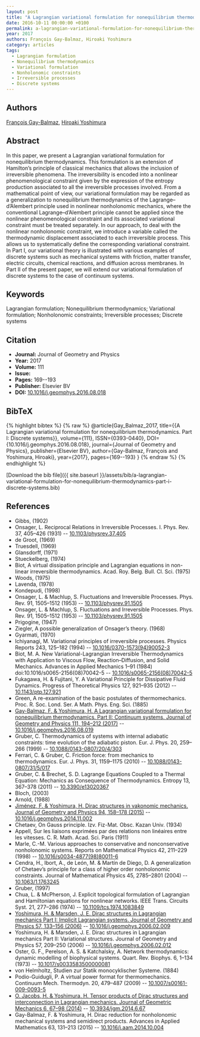 ```yaml
---
layout: post
title: "A Lagrangian variational formulation for nonequilibrium thermodynamics. Part I: Discrete systems"
date: 2016-10-11 00:00:00 +0100
permalink: a-lagrangian-variational-formulation-for-nonequilibrium-thermodynamics-part-i-discrete-systems
year: 2017
authors: François Gay-Balmaz, Hiroaki Yoshimura
category: articles
tags:
  - Lagrangian formulation
  - Nonequilibrium thermodynamics
  - Variational formulation
  - Nonholonomic constraints
  - Irreversible processes
  - Discrete systems
---
```

 
## Authors
[François Gay-Balmaz](authors/francois-gay-balmaz), [Hiroaki Yoshimura](authors/hiroaki-yoshimura)
 
## Abstract
In this paper, we present a Lagrangian variational formulation for nonequilibrium thermodynamics. This formulation is an extension of Hamilton’s principle of classical mechanics that allows the inclusion of irreversible phenomena. The irreversibility is encoded into a nonlinear phenomenological constraint given by the expression of the entropy production associated to all the irreversible processes involved. From a mathematical point of view, our variational formulation may be regarded as a generalization to nonequilibrium thermodynamics of the Lagrange–d’Alembert principle used in nonlinear nonholonomic mechanics, where the conventional Lagrange–d’Alembert principle cannot be applied since the nonlinear phenomenological constraint and its associated variational constraint must be treated separately. In our approach, to deal with the nonlinear nonholonomic constraint, we introduce a variable called the thermodynamic displacement associated to each irreversible process. This allows us to systematically define the corresponding variational constraint. In Part I, our variational theory is illustrated with various examples of discrete systems such as mechanical systems with friction, matter transfer, electric circuits, chemical reactions, and diffusion across membranes. In Part II of the present paper, we will extend our variational formulation of discrete systems to the case of continuum systems.
 
## Keywords
Lagrangian formulation; Nonequilibrium thermodynamics; Variational formulation; Nonholonomic constraints; Irreversible processes; Discrete systems
 
## Citation
- **Journal:** Journal of Geometry and Physics
- **Year:** 2017
- **Volume:** 111
- **Issue:** 
- **Pages:** 169--193
- **Publisher:** Elsevier BV
- **DOI:** [10.1016/j.geomphys.2016.08.018](https://doi.org/10.1016/j.geomphys.2016.08.018)
 
## BibTeX
{% highlight bibtex %}
{% raw %}
@article{Gay_Balmaz_2017,
  title={{A Lagrangian variational formulation for nonequilibrium thermodynamics. Part I: Discrete systems}},
  volume={111},
  ISSN={0393-0440},
  DOI={10.1016/j.geomphys.2016.08.018},
  journal={Journal of Geometry and Physics},
  publisher={Elsevier BV},
  author={Gay-Balmaz, François and Yoshimura, Hiroaki},
  year={2017},
  pages={169--193}
}
{% endraw %}
{% endhighlight %}
 
[Download the bib file]({{ site.baseurl }}/assets/bib/a-lagrangian-variational-formulation-for-nonequilibrium-thermodynamics-part-i-discrete-systems.bib)
 
## References
- Gibbs, (1902)
- Onsager, L. Reciprocal Relations in Irreversible Processes. I. Phys. Rev. 37, 405–426 (1931) -- [10.1103/physrev.37.405](https://doi.org/10.1103/physrev.37.405)
- de Groot, (1969)
- Truesdell, (1969)
- Glansdorff, (1971)
- Stueckelberg, (1974)
- Biot, A virtual dissipation principle and Lagrangian equations in non-linear irreversible thermodynamics. Acad. Roy. Belg. Bull. Cl. Sci. (1975)
- Woods, (1975)
- Lavenda, (1978)
- Kondepudi, (1998)
- Onsager, L. & Machlup, S. Fluctuations and Irreversible Processes. Phys. Rev. 91, 1505–1512 (1953) -- [10.1103/physrev.91.1505](https://doi.org/10.1103/physrev.91.1505)
- Onsager, L. & Machlup, S. Fluctuations and Irreversible Processes. Phys. Rev. 91, 1505–1512 (1953) -- [10.1103/physrev.91.1505](https://doi.org/10.1103/physrev.91.1505)
- Prigogine, (1947)
- Ziegler, A possible generalization of Onsager’s theory. (1968)
- Gyarmati, (1970)
- Ichiyanagi, M. Variational principles of irreversible processes. Physics Reports 243, 125–182 (1994) -- [10.1016/0370-1573(94)90052-3](https://doi.org/10.1016/0370-1573(94)90052-3)
- Biot, M. A. New Variational-Lagrangian Irreversible Thermodynamics with Application to Viscous Flow, Reaction–Diffusion, and Solid Mechanics. Advances in Applied Mechanics 1–91 (1984) doi:10.1016/s0065-2156(08)70042-5 -- [10.1016/s0065-2156(08)70042-5](https://doi.org/10.1016/s0065-2156(08)70042-5)
- Fukagawa, H. & Fujitani, Y. A Variational Principle for Dissipative Fluid Dynamics. Progress of Theoretical Physics 127, 921–935 (2012) -- [10.1143/ptp.127.921](https://doi.org/10.1143/ptp.127.921)
- Green, A re-examination of the basic postulates of thermomechanics. Proc. R. Soc. Lond. Ser. A Math. Phys. Eng. Sci. (1885)
- [Gay-Balmaz, F. & Yoshimura, H. A Lagrangian variational formulation for nonequilibrium thermodynamics. Part II: Continuum systems. Journal of Geometry and Physics 111, 194–212 (2017)](a-lagrangian-variational-formulation-for-nonequilibrium-thermodynamics-part-ii-continuum-systems) -- [10.1016/j.geomphys.2016.08.019](https://doi.org/10.1016/j.geomphys.2016.08.019)
- Gruber, C. Thermodynamics of systems with internal adiabatic constraints: time evolution of the adiabatic piston. Eur. J. Phys. 20, 259–266 (1999) -- [10.1088/0143-0807/20/4/303](https://doi.org/10.1088/0143-0807/20/4/303)
- Ferrari, C. & Gruber, C. Friction force: from mechanics to thermodynamics. Eur. J. Phys. 31, 1159–1175 (2010) -- [10.1088/0143-0807/31/5/017](https://doi.org/10.1088/0143-0807/31/5/017)
- Gruber, C. & Brechet, S. D. Lagrange Equations Coupled to a Thermal Equation: Mechanics as Consequence of Thermodynamics. Entropy 13, 367–378 (2011) -- [10.3390/e13020367](https://doi.org/10.3390/e13020367)
- Bloch, (2003)
- Arnold, (1988)
- [Jiménez, F. & Yoshimura, H. Dirac structures in vakonomic mechanics. Journal of Geometry and Physics 94, 158–178 (2015)](dirac-structures-in-vakonomic-mechanics) -- [10.1016/j.geomphys.2014.11.002](https://doi.org/10.1016/j.geomphys.2014.11.002)
- Chetaev, On Gauss principle. Izv. Fiz-Mat. Obsc. Kazan Univ. (1934)
- Appell, Sur les liaisons exprimées par des relations non linéaires entre les vitesses. C. R. Math. Acad. Sci. Paris (1911)
- Marle, C.-M. Various approaches to conservative and nonconservative nonholonomic systems. Reports on Mathematical Physics 42, 211–229 (1998) -- [10.1016/s0034-4877(98)80011-6](https://doi.org/10.1016/s0034-4877(98)80011-6)
- Cendra, H., Ibort, A., de León, M. & Martı́n de Diego, D. A generalization of Chetaev’s principle for a class of higher order nonholonomic constraints. Journal of Mathematical Physics 45, 2785–2801 (2004) -- [10.1063/1.1763245](https://doi.org/10.1063/1.1763245)
- Gruber, (1997)
- Chua, L. & McPherson, J. Explicit topological formulation of Lagrangian and Hamiltonian equations for nonlinear networks. IEEE Trans. Circuits Syst. 21, 277–286 (1974) -- [10.1109/tcs.1974.1083849](https://doi.org/10.1109/tcs.1974.1083849)
- [Yoshimura, H. & Marsden, J. E. Dirac structures in Lagrangian mechanics Part I: Implicit Lagrangian systems. Journal of Geometry and Physics 57, 133–156 (2006)](dirac-structures-in-lagrangian-mechanics-part-i-implicit-lagrangian-systems) -- [10.1016/j.geomphys.2006.02.009](https://doi.org/10.1016/j.geomphys.2006.02.009)
- Yoshimura, H. & Marsden, J. E. Dirac structures in Lagrangian mechanics Part II: Variational structures. Journal of Geometry and Physics 57, 209–250 (2006) -- [10.1016/j.geomphys.2006.02.012](https://doi.org/10.1016/j.geomphys.2006.02.012)
- Oster, G. F., Perelson, A. S. & Katchalsky, A. Network thermodynamics: dynamic modelling of biophysical systems. Quart. Rev. Biophys. 6, 1–134 (1973) -- [10.1017/s0033583500000081](https://doi.org/10.1017/s0033583500000081)
- von Helmholtz, Studien zur Statik monocyklischer Systeme. (1884)
- Podio-Guidugli, P. A virtual power format for thermomechanics. Continuum Mech. Thermodyn. 20, 479–487 (2009) -- [10.1007/s00161-009-0093-5](https://doi.org/10.1007/s00161-009-0093-5)
- [O. Jacobs, H. & Yoshimura, H. Tensor products of Dirac structures and interconnection in Lagrangian mechanics. Journal of Geometric Mechanics 6, 67–98 (2014)](tensor-products-of-dirac-structures-and-interconnection-in-lagrangian-mechanics) -- [10.3934/jgm.2014.6.67](https://doi.org/10.3934/jgm.2014.6.67)
- Gay-Balmaz, F. & Yoshimura, H. Dirac reduction for nonholonomic mechanical systems and semidirect products. Advances in Applied Mathematics 63, 131–213 (2015) -- [10.1016/j.aam.2014.10.004](https://doi.org/10.1016/j.aam.2014.10.004)

